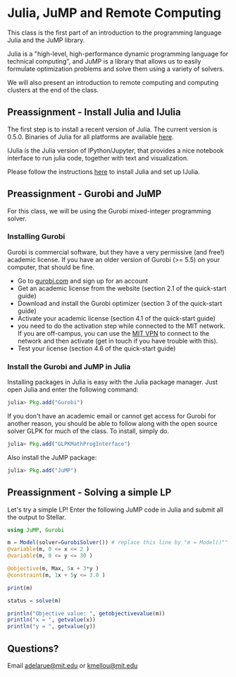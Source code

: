 # Julia, JuMP and Remote Computing

This class is the first part of an introduction to the programming language Julia and the JuMP library.

Julia is a "high-level, high-performance dynamic programming language for technical computing", and JuMP is a library that allows us to easily formulate optimization problems and solve them using a variety of solvers.

We will also present an introduction to remote computing and computing clusters at the end of the class.

## Preassignment - Install Julia and IJulia

The first step is to install a recent version of Julia. The current version is 0.5.0\. Binaries of Julia for all platforms are available [here](http://julialang.org/downloads/).

IJulia is the Julia version of IPython/Jupyter, that provides a nice notebook interface to run julia code, together with text and visualization.

Please follow the instructions [here](https://github.com/stevengj/julia-mit#installing-julia-and-ijulia) to install Julia and set up IJulia.

## Preassignment - Gurobi and JuMP

For this class, we will be using the Gurobi mixed-integer programming solver.

### Installing Gurobi

Gurobi is commercial software, but they have a very permissive (and free!) academic license. If you have an older version of Gurobi (>= 5.5) on your computer, that should be fine.

- Go to [gurobi.com](http://www.gurobi.com) and sign up for an account
- Get an academic license from the website (section 2.1 of the quick-start guide)
- Download and install the Gurobi optimizer (section 3 of the quick-start guide)
- Activate your academic license (section 4.1 of the quick-start guide)
- you need to do the activation step while connected to the MIT network. If you are off-campus, you can use the [MIT VPN](https://ist.mit.edu/vpn) to connect to the network and then activate (get in touch if you have trouble with this).
- Test your license (section 4.6 of the quick-start guide)

### Install the Gurobi and JuMP in Julia

Installing packages in Julia is easy with the Julia package manager. Just open Julia and enter the following command:

```jl
julia> Pkg.add("Gurobi")
```

If you don't have an academic email or cannot get access for Gurobi for another reason, you should be able to follow along with the open source solver GLPK for much of the class. To install, simply do.

```jl
julia> Pkg.add("GLPKMathProgInterface")
```

Also install the JuMP package:

```jl
julia> Pkg.add("JuMP")
```

## Preassignment - Solving a simple LP

Let's try a simple LP! Enter the following JuMP code in Julia and submit all the output to Stellar.

```jl
using JuMP, Gurobi

m = Model(solver=GurobiSolver()) # replace this line by "m = Model()"" if Gurobi does not work
@variable(m, 0 <= x <= 2 )
@variable(m, 0 <= y <= 30 )

@objective(m, Max, 5x + 3*y )
@constraint(m, 1x + 5y <= 3.0 )

print(m)

status = solve(m)

println("Objective value: ", getobjectivevalue(m))
println("x = ", getvalue(x))
println("y = ", getvalue(y))
```

## Questions?

Email adelarue@mit.edu or kmellou@mit.edu